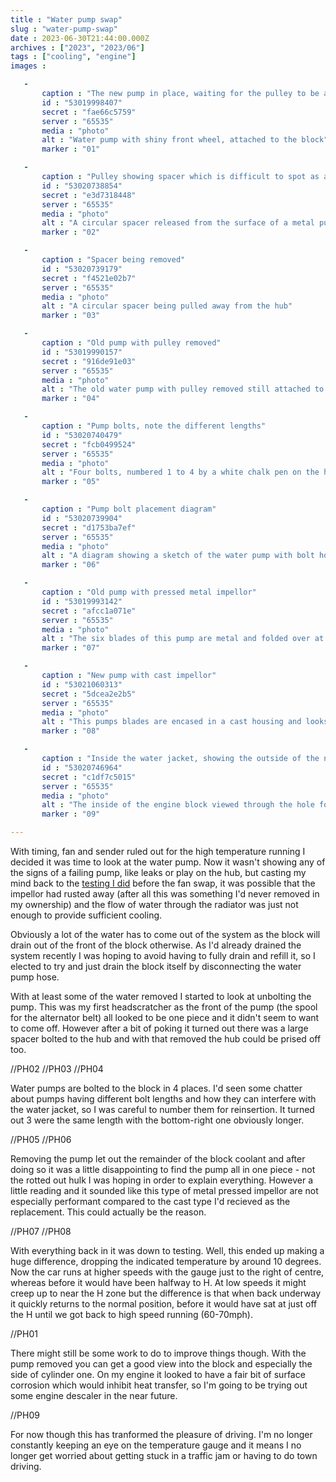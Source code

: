 ```yaml
---
title : "Water pump swap"
slug : "water-pump-swap"
date : 2023-06-30T21:44:00.000Z
archives : ["2023", "2023/06"]
tags : ["cooling", "engine"]
images :

   -
       caption : "The new pump in place, waiting for the pulley to be added."
       id : "53019998407"
       secret : "fae66c5759"
       server : "65535"
       media : "photo"
       alt : "Water pump with shiny front wheel, attached to the block"
       marker : "01"

   -
       caption : "Pulley showing spacer which is difficult to spot as a seperate piece when both are painted"
       id : "53020738854"
       secret : "e3d7318448"
       server : "65535"
       media : "photo"
       alt : "A circular spacer released from the surface of a metal pully hub"
       marker : "02"

   -
       caption : "Spacer being removed"
       id : "53020739179"
       secret : "f4521e02b7"
       server : "65535"
       media : "photo"
       alt : "A circular spacer being pulled away from the hub"
       marker : "03"

   -
       caption : "Old pump with pulley removed"
       id : "53019990157"
       secret : "916de91e03"
       server : "65535"
       media : "photo"
       alt : "The old water pump with pulley removed still attached to the engine block"
       marker : "04"

   -
       caption : "Pump bolts, note the different lengths"
       id : "53020740479"
       secret : "fcb0499524"
       server : "65535"
       media : "photo"
       alt : "Four bolts, numbered 1 to 4 by a white chalk pen on the head of the bolts. Bolt number one is longer than the others"
       marker : "05"

   -
       caption : "Pump bolt placement diagram"
       id : "53020739904"
       secret : "d1753ba7ef"
       server : "65535"
       media : "photo"
       alt : "A diagram showing a sketch of the water pump with bolt hole placement marked along with the number of each bolt"
       marker : "06"

   -
       caption : "Old pump with pressed metal impellor"
       id : "53019993142"
       secret : "afcc1a071e"
       server : "65535"
       media : "photo"
       alt : "The six blades of this pump are metal and folded over at the ends"
       marker : "07"

   -
       caption : "New pump with cast impellor"
       id : "53021060313"
       secret : "5dcea2e2b5"
       server : "65535"
       media : "photo"
       alt : "This pumps blades are encased in a cast housing and looks very different to the pressed metal one"
       marker : "08"

   -
       caption : "Inside the water jacket, showing the outside of the number 1 cylinder"
       id : "53020746964"
       secret : "c1df7c5015"
       server : "65535"
       media : "photo"
       alt : "The inside of the engine block viewed through the hole for the water pump. The inside of the block is covered in scaling"
       marker : "09"

---
```


With timing, fan and sender ruled out for the high temperature running I decided it was time to look at the water pump. Now it wasn't showing any of the signs of a failing pump, like leaks or play on the hub, but casting my mind back to the [testing I did](swapping-out-the-radiator-fan) before the fan swap, it was possible that the impellor had rusted away (after all this was something I'd never removed in my ownership) and the flow of water through the radiator was just not enough to provide sufficient cooling.

Obviously a lot of the water has to come out of the system as the block will drain out of the front of the block otherwise. As I'd already drained the system recently I was hoping to avoid having to fully drain and refill it, so I elected to try and just drain the block itself by disconnecting the water pump hose.

With at least some of the water removed I started to look at unbolting the pump. This was my first headscratcher as the front of the pump (the spool for the alternator belt) all looked to be one piece and it didn't seem to want to come off. However after a bit of poking it turned out there was a large spacer bolted to the hub and with that removed the hub could be prised off too.

<div class="photoinsert">
//PH02 //PH03 //PH04 
</div>

Water pumps are bolted to the block in 4 places. I'd seen some chatter about pumps having different bolt lengths and how they can interfere with the water jacket, so I was careful to number them for reinsertion. It turned out 3 were the same length with the bottom-right one obviously longer.

<div class="photoinsert">
 //PH05 //PH06
</div>

Removing the pump let out the remainder of the block coolant and after doing so it was a little disappointing to find the pump all in one piece - not the rotted out hulk I was hoping in order to explain everything. However a little reading and it sounded like this type of metal pressed impellor are not especially performant compared to the cast type I'd recieved as the replacement. This could actually be the reason.

<div class="photoinsert">
//PH07 //PH08
</div>

With everything back in it was down to testing. Well, this ended up making a huge difference, dropping the indicated temperature by around 10 degrees. Now the car runs at higher speeds with the gauge just to the right of centre, whereas before it would have been halfway to H. At low speeds it might creep up to near the H zone but the difference is that when back underway it quickly returns to the normal position, before it would have sat at just off the H until we got back to high speed running (60-70mph).

<div class="photoinsert">
 //PH01
</div>

There might still be some work to do to improve things though. With the pump removed you can get a good view into the block and especially the side of cylinder one. On my engine it looked to have a fair bit of surface corrosion which would inhibit heat transfer, so I'm going to be trying out some engine descaler in the near future.

<div class="photoinsert">
 //PH09
</div>

For now though this has tranformed the pleasure of driving. I'm no longer constantly keeping an eye on the temperature gauge and it means I no longer get worried about getting stuck in a traffic jam or having to do town driving.